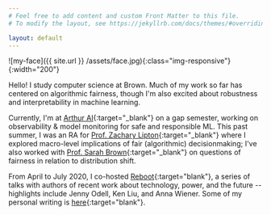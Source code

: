```yaml
---
# Feel free to add content and custom Front Matter to this file.
# To modify the layout, see https://jekyllrb.com/docs/themes/#overriding-theme-defaults

layout: default
---
```

![my-face]({{ site.url }} /assets/face.jpg){:class="img-responsive"}{:width="200"}

Hello! I study computer science at Brown. Much of my work so far has centered on algorithmic fairness, though I'm also excited about robustness and interpretability in machine learning.

Currently, I'm at [Arthur AI](http://www.arthur.ai){:target="_blank"} on a gap semester, working on observability & model monitoring for safe and responsible ML. This past summer, I was an RA for [Prof. Zachary Lipton](http://zacklipton.com/){:target="_blank"} where I explored macro-level implications of fair (algorithmic) decisionmaking; I've also worked with [Prof. Sarah Brown](http://sarahmbrown.org/){:target="_blank"} on questions of fairness in relation to distribution shift.

From April to July 2020, I co-hosted [Reboot](https://reboothq.substack.com/about){:target="blank"}, a series of talks with authors of recent work about technology, power, and the future -- highlights include Jenny Odell, Ken Liu, and Anna Wiener. Some of my personal writing is [here](https://reading.supply/@jessica){:target="blank"}.
